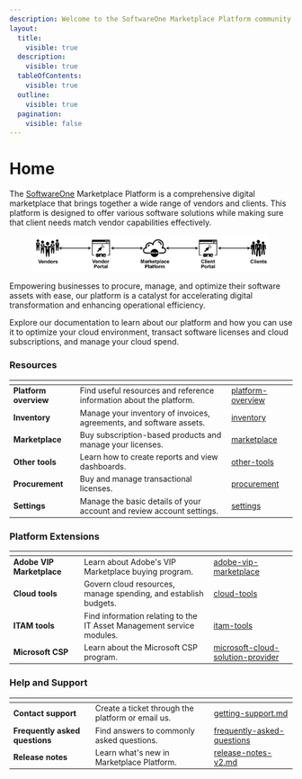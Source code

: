 ```yaml
---
description: Welcome to the SoftwareOne Marketplace Platform community!
layout:
  title:
    visible: true
  description:
    visible: true
  tableOfContents:
    visible: true
  outline:
    visible: true
  pagination:
    visible: false
---
```


# Home

The [SoftwareOne](https://softwareone.com) Marketplace Platform is a comprehensive digital marketplace that brings together a wide range of vendors and clients. This platform is designed to offer various software solutions while making sure that client needs match vendor capabilities effectively.

<div align="left">

<figure><img src=".gitbook/assets/image (444).png" alt=""><figcaption></figcaption></figure>

</div>

Empowering businesses to procure, manage, and optimize their software assets with ease, our platform is a catalyst for accelerating digital transformation and enhancing operational efficiency.

Explore our documentation to learn about our platform and how you can use it to optimize your cloud environment, transact software licenses and cloud subscriptions, and manage your cloud spend.

### Resources

<table data-view="cards"><thead><tr><th></th><th></th><th data-hidden data-card-target data-type="content-ref"></th></tr></thead><tbody><tr><td><strong>Platform overview</strong></td><td>Find useful resources and reference information about the platform.</td><td><a href="getting-started/platform-overview/">platform-overview</a></td></tr><tr><td><strong>Inventory</strong></td><td>Manage your inventory of invoices, agreements, and software assets.</td><td><a href="platform-modules/inventory/">inventory</a></td></tr><tr><td><strong>Marketplace</strong></td><td>Buy subscription-based products and manage your licenses.</td><td><a href="platform-modules/marketplace/">marketplace</a></td></tr><tr><td><strong>Other tools</strong></td><td>Learn how to create reports and view dashboards.</td><td><a href="platform-modules/other-tools/">other-tools</a></td></tr><tr><td><strong>Procurement</strong></td><td>Buy and manage transactional licenses.</td><td><a href="platform-modules/procurement/">procurement</a></td></tr><tr><td><strong>Settings</strong></td><td>Manage the basic details of your account and review account settings.</td><td><a href="platform-modules/settings/">settings</a></td></tr></tbody></table>

### Platform Extensions

<table data-view="cards"><thead><tr><th></th><th></th><th data-hidden data-card-target data-type="content-ref"></th></tr></thead><tbody><tr><td><strong>Adobe VIP Marketplace</strong></td><td>Learn about Adobe's VIP Marketplace buying program.</td><td><a href="extensions/adobe-vip-marketplace/">adobe-vip-marketplace</a></td></tr><tr><td><strong>Cloud tools</strong></td><td>Govern cloud resources, manage spending, and establish budgets.</td><td><a href="extensions/cloud-tools/">cloud-tools</a></td></tr><tr><td><strong>ITAM tools</strong></td><td>Find information relating to the IT Asset Management service modules.</td><td><a href="extensions/itam-tools/">itam-tools</a></td></tr><tr><td><strong>Microsoft CSP</strong></td><td>Learn about the Microsoft CSP program.</td><td><a href="extensions/microsoft-cloud-solution-provider/">microsoft-cloud-solution-provider</a></td></tr></tbody></table>

### Help and Support

<table data-view="cards"><thead><tr><th></th><th></th><th data-hidden data-card-target data-type="content-ref"></th></tr></thead><tbody><tr><td><strong>Contact support</strong></td><td>Create a ticket through the platform or email us.</td><td><a href="help-and-support/getting-support.md">getting-support.md</a></td></tr><tr><td><strong>Frequently asked questions</strong></td><td>Find answers to commonly asked questions.</td><td><a href="help-and-support/frequently-asked-questions/">frequently-asked-questions</a></td></tr><tr><td><strong>Release notes</strong></td><td>Learn what's new in Marketplace Platform.</td><td><a href="help-and-support/release-notes/release-notes-v2.md">release-notes-v2.md</a></td></tr></tbody></table>
